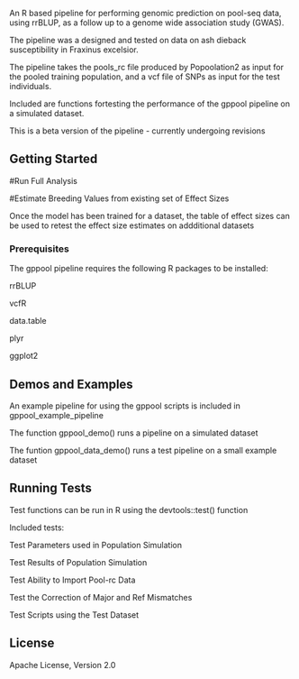 An R based pipeline for performing genomic prediction on pool-seq data, using rrBLUP, as a follow up to a genome wide association study (GWAS).

The pipeline was a designed and tested on data on ash dieback susceptibility in Fraxinus excelsior.

The pipeline takes the pools_rc file produced by Popoolation2 as input for the pooled training population, and a vcf file of SNPs as input for the test individuals. 

Included are functions fortesting the performance of the gppool pipeline on a simulated dataset.

This is a beta version of the pipeline - currently undergoing revisions 

## Getting Started

#Run Full Analysis

#Estimate Breeding Values from existing set of Effect Sizes

Once the model has been trained for a dataset, the table of effect sizes can be used to retest the effect size estimates on addditional datasets

### Prerequisites

The gppool pipeline requires the following R packages to be installed:


rrBLUP

vcfR

data.table

plyr

ggplot2

## Demos and Examples

An example pipeline for using the gppool scripts is included in gppool_example_pipeline

The function gppool_demo() runs a pipeline on a simulated dataset

The funtion gppool_data_demo() runs a test pipeline on a small example dataset 

## Running Tests

Test functions can be run in R using the devtools::test() function

Included tests:

Test Parameters used in Population Simulation

Test Results of Population Simulation

Test Ability to Import Pool-rc Data

Test the Correction of Major and Ref Mismatches

Test Scripts using the Test Dataset

## License 

Apache License, Version 2.0
